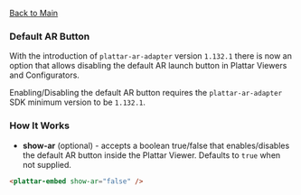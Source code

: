 [Back to Main](../README.md)

### Default AR Button

With the introduction of `plattar-ar-adapter` version `1.132.1` there is now an option that allows disabling the default AR launch button in Plattar Viewers and Configurators.

Enabling/Disabling the default AR button requires the `plattar-ar-adapter` SDK minimum version to be `1.132.1`.

### How It Works

- **show-ar** (optional) - accepts a boolean true/false that enables/disables the default AR button inside the Plattar Viewer. Defaults to `true` when not supplied.

```html
<plattar-embed show-ar="false" />
```